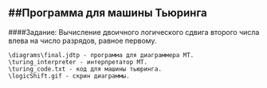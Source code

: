 ##Программа для машины Тьюринга
-----
####Задание: Вычисление двоичного логического сдвига второго числа влева на число разрядов, равное первому.

    \diagrams\final.jdtp - программа для диаграммера МТ.
    \turing_interpreter - интерпретатор МТ.
    \turing_code.txt - код для машины тьюринга.
    \logicShift.gif - скрин диаграммы.